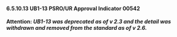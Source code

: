 #### 6.5.10.13 UB1-13 PSRO/UR Approval Indicator 00542

**Attention: _UB1-13 was deprecated as of v 2.3 and the detail was withdrawn and removed from the standard as of v 2.6._**
